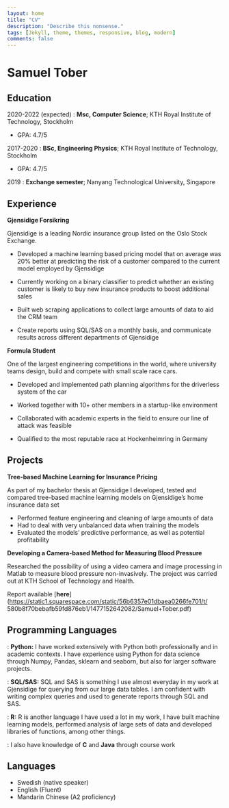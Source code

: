 ```yaml
---
layout: home
title: "CV"
description: "Describe this nonsense."
tags: [Jekyll, theme, themes, responsive, blog, modern]
comments: false
---
```


Samuel Tober
============

Education
---------

2020-2022 (expected)
:   **Msc, Computer Science**; KTH Royal Institute of Technology, Stockholm
* GPA: 4.7/5

2017-2020
:   **BSc, Engineering Physics**; KTH Royal Institute of Technology, Stockholm
* GPA: 4.7/5

2019
:   **Exchange semester**; Nanyang Technological University, Singapore


Experience
----------

**Gjensidige Forsikring**

Gjensidige is a leading Nordic insurance group listed on the Oslo Stock Exchange.

* Developed a machine learning based pricing model that on average was 20% better at predicting the risk of a
customer compared to the current model employed by Gjensidige

* Currently working on a binary classifier to predict whether an existing customer is likely to buy new insurance
products to boost additional sales

* Built web scraping applications to collect large amounts of data to aid the CRM team

* Create reports using SQL/SAS on a monthly basis, and communicate results across different departments of
Gjensidige

**Formula Student**

One of the largest engineering competitions in the world, where university teams design, build and compete with
small scale race cars.

* Developed and implemented path planning algorithms for the driverless system of the car

*  Worked together with 10+ other members in a startup-like environment

*  Collaborated with academic experts in the field to ensure our line of attack was feasible

*  Qualified to the most reputable race at Hockenheimring in Germany

Projects
--------------------

**Tree-based Machine Learning for Insurance Pricing**

As part of my bachelor thesis at Gjensidige I developed, tested and compared tree-based machine learning models
on Gjensidige’s home insurance data set

* Performed feature engineering and cleaning of large amounts of data
* Had to deal with very unbalanced data when training the models
* Evaluated the models’ predictive performance, as well as potential profitability

**Developing a Camera-based Method for Measuring Blood Pressure**

Researched the possibility of using a video camera and image processing in Matlab to measure blood pressure non-invasively. The project was carried out at KTH School of Technology and Health.

Report available [**here**](https://static1.squarespace.com/static/56b6357e01dbaea0266fe701/t/
580b8f70bebafb59fd876eb1/1477152642082/Samuel+Tober.pdf)

Programming Languages
--------------------

:   **Python:** I have worked extensively with Python both professionally and in academic contexts. I have experience using Python for data science through Numpy, Pandas, sklearn and seaborn, but also for larger software projects. 

:   **SQL/SAS:** SQL and SAS is something I use almost everyday in my work at Gjensidige for querying from our large data tables. I am confident with writing complex queries and used to generate reports through SQL and SAS.

: **R:** R is another language I have used a lot in my work, I have built machine learning models, performed analysis of large sets of data and developed libraries of functions, among other things. 

: I also have knowledge of **C** and **Java** through course work


Languages
--------------------
* Swedish (native speaker)
* English (Fluent)
* Mandarin Chinese (A2 proficiency)
